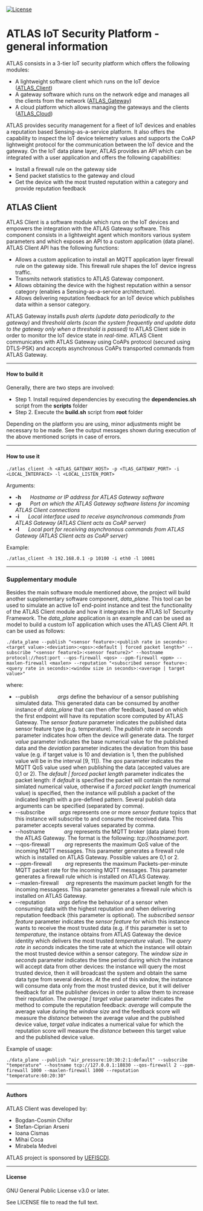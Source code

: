 [![License](https://img.shields.io/badge/license-GPL%20v3.0%20or%20later-brightgreen.svg)](https://github.com/chiforbogdan/atlas_client/blob/master/LICENSE)

# ATLAS IoT Security Platform - general information
ATLAS consists in a 3-tier IoT security platform which offers the following modules:
* A lightweight software client which runs on the IoT device ([ATLAS_Client])
* A gateway software which runs on the network edge and manages all the clients from the network ([ATLAS_Gateway])
* A cloud platform which allows managing the gateways and the clients ([ATLAS_Cloud])

ATLAS provides security management for a fleet of IoT devices and enables a reputation based Sensing-as-a-service platform. It also offers the capability to inspect the IoT device telemetry values and supports the CoAP lightweight protocol for the communication between the IoT device and the gateway.
On the IoT data plane layer, ATLAS provides an API which can be integrated with a user application and offers the following capabilities:
* Install a firewall rule on the gateway side
* Send packet statistics to the gateway and cloud
* Get the device with the most trusted reputation within a category and provide reputation feedback

## ATLAS Client
ATLAS Client is a software module which runs on the IoT devices and empowers the integration with the ATLAS Gateway software. This component consists in a lightweight agent which monitors various system parameters and which exposes an API to a custom application (data plane). ATLAS Client API has the following functions:
* Allows a custom application to install an MQTT application layer firewall rule on the gateway side. This firewall rule shapes the IoT device ingress traffic.
* Transmits network statistics to ATLAS Gateway component.
* Allows obtaining the device with the highest reputation within a sensor category (enables a Sensing-as-a-service architecture).
* Allows delivering reputation feedback for an IoT device which publishes data within a sensor category.

ATLAS Gateway installs *push alerts (update data periodically to the gateway)* and *threshold alerts (scan the system frequently and update data to the gateway only when a threshold is passed)* to ATLAS Client side in order to monitor the IoT device state in *real-time*.
ATLAS Client communicates with ATLAS Gateway using CoAPs protocol (secured using DTLS-PSK) and accepts asynchronous CoAPs transported commands from ATLAS Gateway.

----

#### How to build it
Generally, there are two steps are involved:
* Step 1. Install required dependencies by executing the __dependencies.sh__ script from the __scripts__ folder
* Step 2. Execute the __build.sh__ script from __root__ folder

Depending on the platform you are using, minor adjustments might be necessary to be made. See the output messages shown during execution of the above mentioned scripts in case of errors.

----

#### How to use it
```
./atlas_client -h <ATLAS_GATEWAY_HOST> -p <TLAS_GATEWAY_PORT> -i <LOCAL_INTERFACE> -l <LOCAL_LISTEN_PORT>
```

Arguments:
* __-h__ &nbsp;&nbsp;&nbsp;&nbsp; _Hostname or IP address for ATLAS Gateway software_
* __-p__ &nbsp;&nbsp;&nbsp;&nbsp; _Port on which the ATLAS Gateway software listens for incoming ATLAS Client connections_
* __-i__ &nbsp;&nbsp;&nbsp;&nbsp; _Local interface used to receive asynchronous commands from ATLAS Gateway (ATLAS Client acts as CoAP server)_
* __-l__ &nbsp;&nbsp;&nbsp;&nbsp; _Local port for receiving asynchronous commands from ATLAS Gateway (ATLAS Client acts as CoAP server)_

Example:
```
./atlas_client -h 192.168.0.1 -p 10100 -i eth0 -l 10001
```

----

### Supplementary module
Besides the main software module mentioned above, the project will build another supplementary software component, _data_plane_. This tool can be used to simulate an active IoT end-point instance and test the functionality of the ATLAS Client module and how it integrates in the ATLAS IoT Security Framework. The _data_plane_ application is an example and can be used as model to build a custom IoT application which uses the ATLAS Client API.
It can be used as follows:
````
./data_plane --publish "<sensor feature>:<publish rate in seconds>:<target value>:<deviation>:<qos>:<default | forced packet length>" --subscribe "<sensor feature1>:<sensor feature2>" --hostname protocol://host:port --qos-firewall <qos> --ppm-firewall <ppm> --maxlen-firewall <maxlen> --reputation "<subscribed sensor feature>:<query rate in seconds>:<window size in seconds>:<average | target value>"
````
where:
* --publish <args> &nbsp;&nbsp;&nbsp;&nbsp;&nbsp;&nbsp;&nbsp;&nbsp;&nbsp;&nbsp;&nbsp; _args_ define the behaviour of a sensor publishing simulated data. This generated data can be consumed by another instance of _data_plane_ that can then offer feedback, based on which the first endpoint will have its reputation score computed by ATLAS Gateway. The *sensor feature* parameter indicates the published data sensor feature type (e.g. temperature). The *publish rate in seconds* parameter indicates how often the device will generate data. The *target value* parameter indicates the base numerical value for the published data and the *deviation* parameter indicates the deviation from this base value (e.g. if target value is 10 and deviation is 1, then the published value will be in the interval [9, 11]). The *qos* parameter indicates the MQTT QoS value used when publishing the data (accepted values are 0,1 or 2). The *default | forced packet length* parameter indicates the packet length: if *default* is specified the packet will contain the normal simlated numerical value, otherwise if a *forced packet length* (numerical value) is specified, then the instance will publish a packet of the indicated length with a pre-defined pattern. Several publish data arguments can be specified (separated by comma).
* --subscribe <args> &nbsp;&nbsp;&nbsp;&nbsp;&nbsp;&nbsp;&nbsp;&nbsp; _args_ represents one or more *sensor feature* topics that this instance will subscribe to and consume the received data. This parameter accepts several values separated by comma.
* --hostname <arg> &nbsp;&nbsp;&nbsp;&nbsp;&nbsp;&nbsp;&nbsp;&nbsp;&nbsp;&nbsp;&nbsp; _arg_ represents the MQTT broker (data plane) from the ATLAS Gateway. The format is the following: _tcp://hostname:port_.
* --qos-firewall <arg> &nbsp;&nbsp;&nbsp;&nbsp;&nbsp;&nbsp;&nbsp;&nbsp; _arg_ represents the maximum QoS value of the incoming MQTT messages. This parameter generates a firewall rule which is installed on ATLAS Gateway. Possible values are 0,1 or 2.
* --ppm-firewall <arg> &nbsp;&nbsp;&nbsp;&nbsp;&nbsp;&nbsp;&nbsp; _arg_ represents the maximum Packets-per-minute MQTT packet rate for the incoming MQTT messages. This parameter generates a firewall rule which is installed on ATLAS Gateway. 
* --maxlen-firewall <arg>  &nbsp;&nbsp;&nbsp; _arg_ represents the maximum packet length for the incoming messagess. This parameter generates a firewall rule which is installed on ATLAS Gateway.
* --reputation <args> &nbsp;&nbsp;&nbsp;&nbsp;&nbsp;&nbsp;&nbsp; _args_ define the behaviour of a sensor when consuming data with the highest reputation and when delivering reputation feedback (this parameter is optional). The *subscribed sensor feature* parameter indicates the *sensor feature* for which this instance wants to receive the most trusted data (e.g. if this parameter is set to *temperature*, the instance obtains from ATLAS Gateway the device identity which delivers the most trusted *temperature* value). The *query rate in seconds* indicates the time rate at which the instance will obtain the most trusted device within a sensor category. The *window size in seconds* parameter indicates the time period during which the instance will accept data from other devices: the instance will query the most trusted device, then it will broadcast the system and obtain the same data type from several devices. At the end of this window, the instance will consume data only from the most trusted device, but it will deliver feedback for all the publisher devices in order to allow them to increase their reputation. The *average | target value* parameter indicates the method to compute the reputation feedback: *average* will compute the average value during the *window size* and the feedback score will measure the *distance* between the average value and the published device value, *target value* indicates a numerical value for which the reputation score will measure the *distance* between this target value and the published device value.

Example of usage:
````
./data_plane --publish "air_pressure:10:30:2:1:default" --subscribe "temperature" --hostname tcp://127.0.0.1:18830 --qos-firewall 2 --ppm-firewall 1000 --maxlen-firewall 1000 --reputation "temperature:60:20:30"
````

----

#### Authors
ATLAS Client was developed by:
* Bogdan-Cosmin Chifor
* Stefan-Ciprian Arseni
* Ioana Cismas
* Mihai Coca
* Mirabela Medvei

ATLAS project is sponsored by [UEFISCDI].

----

#### License
GNU General Public License v3.0 or later.

See LICENSE file to read the full text.

[ATLAS_Client]: https://github.com/chiforbogdan/atlas_client
[ATLAS_Gateway]: https://github.com/chiforbogdan/atlas_gateway
[ATLAS_Cloud]: https://github.com/chiforbogdan/atlas_cloud
[UEFISCDI]: https://uefiscdi.gov.ro/
